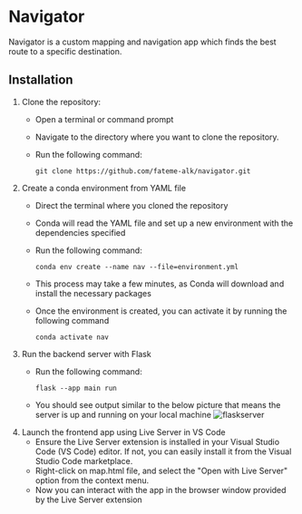 # Navigator
Navigator is a custom mapping and navigation app which finds the best route to a specific destination.

## Installation
1. Clone the repository:
   * Open a terminal or command prompt
   * Navigate to the directory where you want to clone the repository.
   * Run the following command:
     
     ```
     git clone https://github.com/fateme-alk/navigator.git
     ``` 
2. Create a conda environment from YAML file
   * Direct the terminal where you cloned the repository
   * Conda will read the YAML file and set up a new environment with the dependencies specified
   * Run the following command:
     
     ```
     conda env create --name nav --file=environment.yml
     ```
   * This process may take a few minutes, as Conda will download and install the necessary packages
   * Once the environment is created, you can activate it by running the following command
     
     ```
     conda activate nav
     ```
  3. Run the backend server with Flask
     * Run the following command:
       
       ```
       flask --app main run
       ```
     * You should see output similar to the below picture that means the server is up and running on your local machine
       ![flaskserver](https://github.com/fateme-alk/navigator/assets/136516189/c17c4b71-9424-49ca-a6cc-1cf55d8412cc)
  4. Launch the frontend app using Live Server in VS Code
     * Ensure the Live Server extension is installed in your Visual Studio Code (VS Code) editor. If not, you can easily install it from the Visual Studio Code marketplace.
     * Right-click on map.html file, and select the "Open with Live Server" option from the context menu.
     * Now you can interact with the app in the browser window provided by the Live Server extension

